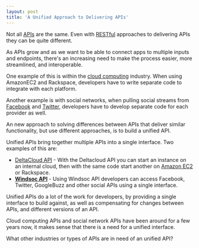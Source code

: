 ```yaml
---
layout: post
title: 'A Unified Approach to Delivering APIs'
---
```

<a title="DeltaCloud API" href="http://incubator.apache.org/deltacloud/"><img src="http://kinlane-productions.s3.amazonaws.com/deltacloud-logo.PNG" alt="" align="right" /></a>Not all <a href="http://www.apievangelist.com">APIs</a> are the same.  Even with <a href="http://blog.apievangelist.com/2011/01/30/api-technology-rest/">RESTful</a> approaches to delivering APIs they can be quite different.<p></p>
As APIs grow and as we want to be able to connect apps to multiple inputs and endpoints, there's an increasing need to make the process easier, more streamlined, and interoperable.<p></p>
One example of this is within the <a href="http://www.kinlane.com/category/cloud-computing/">cloud computing</a> industry.  When using AmazonEC2 and Rackspace, developers have to write separate code to integrate with each platform.<p></p>
Another example is with social networks, when pulling social streams from <a href="http://www.kinlane.com/category/facebook/">Facebook</a> and <a href="http://www.kinlane.com/category/twitter/">Twitter</a>, developers have to develop separate code for each provider as well.<p></p>
An new approach to solving differences between APIs that deliver similar functionality, but use different approaches, is to build a unified API.<p></p>
Unified APIs bring together multiple APIs into a single interface.   Two examples of  this are:
<ul class="mainlist">
	<li><a title="DeltaCloud API" href="http://incubator.apache.org/deltacloud/">DeltaCloud API</a> - With the Deltacloud API you can start an instance on an internal cloud, then with the same code start another on <a href="http://www.kinlane.com/category/amazon/amazon-ec2/">Amazon EC2</a> or Rackspace.</li>
	<li><strong><a title="Windsoc" href="http://www.windsoc.co/">Windsoc API</a></strong> - Using Windsoc API developers can access Facebook, Twitter, GoogleBuzz and other social APIs using a single interface.</li>
</ul>
Unified APIs do a lot of the work for developers, by providing a single interface to build against, as well as compensating for changes between APIs, and different versions of an API.<a title="Windsoc" href="http://www.windsoc.co/"><img src="http://kinlane-productions.s3.amazonaws.com/api-evangelist/windsoc.jpg" alt="" align="right" /></a><p></p>
Cloud computing APIs and social network APIs have been around for a few years now, it makes sense that there is a need for a unified interface.<p></p>
What other industries or types of APIs are in need of  an unified API?